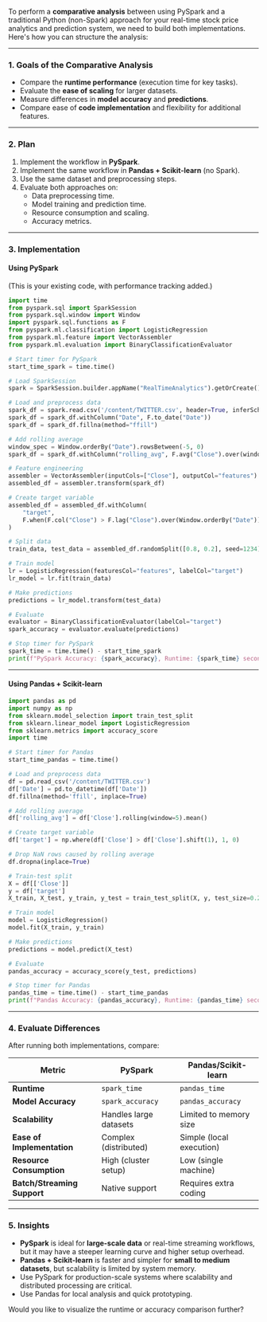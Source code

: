 To perform a **comparative analysis** between using PySpark and a traditional Python (non-Spark) approach for your real-time stock price analytics and prediction system, we need to build both implementations. Here's how you can structure the analysis:

---

### **1. Goals of the Comparative Analysis**
- Compare the **runtime performance** (execution time for key tasks).
- Evaluate the **ease of scaling** for larger datasets.
- Measure differences in **model accuracy** and **predictions**.
- Compare ease of **code implementation** and flexibility for additional features.

---

### **2. Plan**
1. Implement the workflow in **PySpark**.
2. Implement the same workflow in **Pandas + Scikit-learn** (no Spark).
3. Use the same dataset and preprocessing steps.
4. Evaluate both approaches on:
   - Data preprocessing time.
   - Model training and prediction time.
   - Resource consumption and scaling.
   - Accuracy metrics.

---

### **3. Implementation**

#### **Using PySpark**
(This is your existing code, with performance tracking added.)
```python
import time
from pyspark.sql import SparkSession
from pyspark.sql.window import Window
import pyspark.sql.functions as F
from pyspark.ml.classification import LogisticRegression
from pyspark.ml.feature import VectorAssembler
from pyspark.ml.evaluation import BinaryClassificationEvaluator

# Start timer for PySpark
start_time_spark = time.time()

# Load SparkSession
spark = SparkSession.builder.appName("RealTimeAnalytics").getOrCreate()

# Load and preprocess data
spark_df = spark.read.csv('/content/TWITTER.csv', header=True, inferSchema=True)
spark_df = spark_df.withColumn("Date", F.to_date("Date"))
spark_df = spark_df.fillna(method="ffill")

# Add rolling average
window_spec = Window.orderBy("Date").rowsBetween(-5, 0)
spark_df = spark_df.withColumn("rolling_avg", F.avg("Close").over(window_spec))

# Feature engineering
assembler = VectorAssembler(inputCols=["Close"], outputCol="features")
assembled_df = assembler.transform(spark_df)

# Create target variable
assembled_df = assembled_df.withColumn(
    "target",
    F.when(F.col("Close") > F.lag("Close").over(Window.orderBy("Date")), 1).otherwise(0)
)

# Split data
train_data, test_data = assembled_df.randomSplit([0.8, 0.2], seed=1234)

# Train model
lr = LogisticRegression(featuresCol="features", labelCol="target")
lr_model = lr.fit(train_data)

# Make predictions
predictions = lr_model.transform(test_data)

# Evaluate
evaluator = BinaryClassificationEvaluator(labelCol="target")
spark_accuracy = evaluator.evaluate(predictions)

# Stop timer for PySpark
spark_time = time.time() - start_time_spark
print(f"PySpark Accuracy: {spark_accuracy}, Runtime: {spark_time} seconds")
```

---

#### **Using Pandas + Scikit-learn**
```python
import pandas as pd
import numpy as np
from sklearn.model_selection import train_test_split
from sklearn.linear_model import LogisticRegression
from sklearn.metrics import accuracy_score
import time

# Start timer for Pandas
start_time_pandas = time.time()

# Load and preprocess data
df = pd.read_csv('/content/TWITTER.csv')
df['Date'] = pd.to_datetime(df['Date'])
df.fillna(method='ffill', inplace=True)

# Add rolling average
df['rolling_avg'] = df['Close'].rolling(window=5).mean()

# Create target variable
df['target'] = np.where(df['Close'] > df['Close'].shift(1), 1, 0)

# Drop NaN rows caused by rolling average
df.dropna(inplace=True)

# Train-test split
X = df[['Close']]
y = df['target']
X_train, X_test, y_train, y_test = train_test_split(X, y, test_size=0.2, random_state=1234)

# Train model
model = LogisticRegression()
model.fit(X_train, y_train)

# Make predictions
predictions = model.predict(X_test)

# Evaluate
pandas_accuracy = accuracy_score(y_test, predictions)

# Stop timer for Pandas
pandas_time = time.time() - start_time_pandas
print(f"Pandas Accuracy: {pandas_accuracy}, Runtime: {pandas_time} seconds")
```

---

### **4. Evaluate Differences**
After running both implementations, compare:

| Metric                        | PySpark                | Pandas/Scikit-learn     |
|-------------------------------|------------------------|-------------------------|
| **Runtime**                   | `spark_time`           | `pandas_time`           |
| **Model Accuracy**            | `spark_accuracy`       | `pandas_accuracy`       |
| **Scalability**               | Handles large datasets | Limited to memory size  |
| **Ease of Implementation**    | Complex (distributed)  | Simple (local execution)|
| **Resource Consumption**      | High (cluster setup)   | Low (single machine)    |
| **Batch/Streaming Support**   | Native support         | Requires extra coding   |

---

### **5. Insights**
- **PySpark** is ideal for **large-scale data** or real-time streaming workflows, but it may have a steeper learning curve and higher setup overhead.
- **Pandas + Scikit-learn** is faster and simpler for **small to medium datasets**, but scalability is limited by system memory.
- Use PySpark for production-scale systems where scalability and distributed processing are critical.
- Use Pandas for local analysis and quick prototyping.

Would you like to visualize the runtime or accuracy comparison further?
